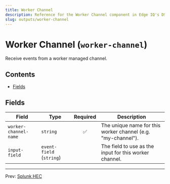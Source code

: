 ```yaml
---
title: Worker Channel
description: Reference for the Worker Channel component in Edge IQ's DSL
slug: outputs/worker-channel
---
```


# Worker Channel (`worker-channel`)

Receive events from a worker managed channel.


## Contents

- [Fields](#fields)




## Fields


| Field | Type | Required | Description |
|---|---|:---:|---|
| `worker-channel-name` | `string` | ✅ | The unique name for this worker channel (e.g. "my-channel"). |
| `input-field` | `event-field` (`string`) |  | The field to use as the input for this worker channel. |








---
Prev: [Splunk HEC](splunk-hec.md)  

